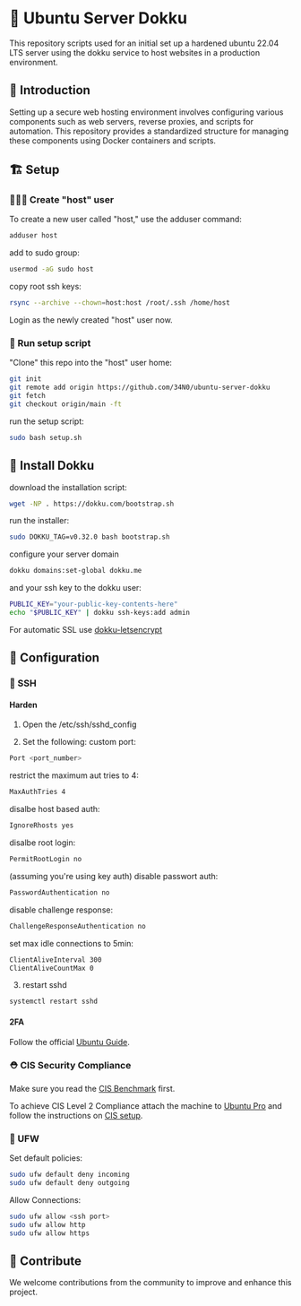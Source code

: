 # 🚧 Ubuntu Server Dokku

This repository scripts used for an initial set up a hardened ubuntu 22.04 LTS server using the dokku service to host websites in a production environment.

## 📃 Introduction

Setting up a secure web hosting environment involves configuring various components such as web servers, reverse proxies, and scripts for automation. This repository provides a standardized structure for managing these components using Docker containers and scripts. 

## 🏗️ Setup

### 👩🏻‍🍳 Create "host" user

To create a new user called "host," use the adduser command:

```bash
adduser host
```
add to sudo group:
```bash
usermod -aG sudo host
```
copy root ssh keys:
```bash
rsync --archive --chown=host:host /root/.ssh /home/host
```
Login as the newly created "host" user now.

### 🍳 Run setup script

"Clone" this repo into the "host" user home:
```bash
git init
git remote add origin https://github.com/34N0/ubuntu-server-dokku
git fetch
git checkout origin/main -ft
```

run the setup script:
```bash
sudo bash setup.sh
```

## 🐋 Install Dokku

download the installation script:
```bash
wget -NP . https://dokku.com/bootstrap.sh
```
run the installer:
```bash
sudo DOKKU_TAG=v0.32.0 bash bootstrap.sh
```
configure your server domain
```bash
dokku domains:set-global dokku.me
```
and your ssh key to the dokku user:
```bash
PUBLIC_KEY="your-public-key-contents-here"
echo "$PUBLIC_KEY" | dokku ssh-keys:add admin
```

For automatic SSL use [dokku-letsencrypt](https://github.com/dokku/dokku-letsencrypt)

## 🚧 Configuration

### 📱 SSH

#### Harden

1. Open the /etc/ssh/sshd_config 

2. Set the following:
custom port:
```bash
Port <port_number>
```
restrict the maximum aut tries to 4:
```bash
MaxAuthTries 4
```
disalbe host based auth:
```bash
IgnoreRhosts yes
```
disalbe root login:
```bash
PermitRootLogin no
```
(assuming you're using key auth) disable passwort auth:
```bash
PasswordAuthentication no
```
disable challenge response:
```bash
ChallengeResponseAuthentication no
```
set max idle connections to 5min:
```bash
ClientAliveInterval 300
ClientAliveCountMax 0
```
3. restart sshd
```bash
systemctl restart sshd
```

#### 2FA

Follow the official [Ubuntu Guide](https://ubuntu.com/tutorials/configure-ssh-2fa#2-installing-and-configuring-required-packages).

### ⛑️ CIS Security Compliance

Make sure you read the [CIS Benchmark](CIS_Ubuntu_Linux_22.04_LTS_Benchmark_v1.0.0.pdf) first.

To achieve CIS Level 2 Compliance attach the machine to [Ubuntu Pro](https://ubuntu.com/pro/tutorial) and follow the instructions on [CIS setup](https://ubuntu.com/security/certifications/docs/usg/cis).

### 🧱 UFW

Set default policies:
```bash
sudo ufw default deny incoming
sudo ufw default deny outgoing
```
Allow Connections:
```bash
sudo ufw allow <ssh port>
sudo ufw allow http
sudo ufw allow https
```

## 🤝 Contribute

We welcome contributions from the community to improve and enhance this project.